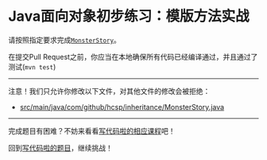 # Java面向对象初步练习：模版方法实战

请按照指定要求完成[`MonsterStory`](https://github.com/hcsp/practise-template-method-pattern/blob/master/src/main/java/com/github/hcsp/inheritance/MonsterStory.java)。

在提交Pull Request之前，你应当在本地确保所有代码已经编译通过，并且通过了测试(`mvn test`)

-----
注意！我们只允许你修改以下文件，对其他文件的修改会被拒绝：
- [src/main/java/com/github/hcsp/inheritance/MonsterStory.java](https://github.com/hcsp/practise-template-method-pattern/blob/master/src/main/java/com/github/hcsp/inheritance/MonsterStory.java)
-----


完成题目有困难？不妨来看看[写代码啦的相应课程](https://xiedaimala.com/tasks/b758a295-3cdc-4809-abdf-013b599f3587/video_tutorials/1c699c6d-3d17-464c-b453-fbd5c80b8b49)吧！

回到[写代码啦的题目](https://xiedaimala.com/tasks/b758a295-3cdc-4809-abdf-013b599f3587/quizzes/9a7d9b0d-d784-4c0d-b6f2-4e9e00b5b97c)，继续挑战！
